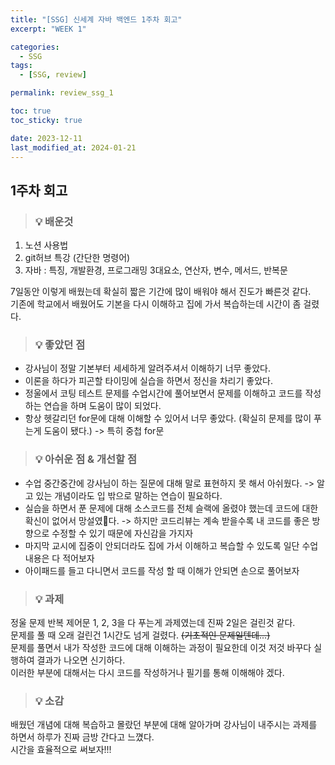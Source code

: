 ```yaml
---
title: "[SSG] 신세계 자바 백엔드 1주차 회고"
excerpt: "WEEK 1"

categories:
  - SSG
tags:
  - [SSG, review]

permalink: review_ssg_1

toc: true
toc_sticky: true

date: 2023-12-11
last_modified_at: 2024-01-21
---
```


## 1주차 회고

> ### 💡 배운것

1. 노션 사용법
2. git허브 특강 (간단한 명령어)
3. 자바 : 특징, 개발환경, 프로그래밍 3대요소, 연산자, 변수, 메서드, 반복문

7일동안 이렇게 배웠는데 확실히 짧은 기간에 많이 배워야 해서 진도가 빠른것 같다.<br>
기존에 학교에서 배웠어도 기본을 다시 이해하고 집에 가서 복습하는데 시간이 좀 걸렸다.


> ### 💡 좋았던 점

- 강사님이 정말 기본부터 세세하게 알려주셔서 이해하기 너무 좋았다. 
- 이론을 하다가 피곤할 타이밍에 실습을 하면서 정신을 차리기 좋았다.
- 정울에서 코팅 테스트 문제를 수업시간에 풀어보면서 문제를 이해하고 코드를 작성하는 연습을 하며 도움이 많이 되었다.
- 항상 헷갈리던 for문에 대해 이해할 수 있어서 너무 좋았다. (확실히 문제를 많이 푸는게 도움이 됐다.) -> 특히 중첩 for문

> ### 💡 아쉬운 점 & 개선할 점

- 수업 중간중간에 강사님이 하는 질문에 대해 말로 표현하지 못 해서 아쉬웠다.
	-> 알고 있는 개념이라도 입 밖으로 말하는 연습이 필요하다.
- 실습을 하면서 푼 문제에 대해 소스코드를 전체 슬랙에 올렸야 했는데 코드에 대한 확신이 없어서 망설였다.
-> 하지만 코드리뷰는 계속 받을수록 내 코드를 좋은 방향으로 수정할 수 있기 때문에 자신감을 가지자
- 마지막 교시에 집중이 안되더라도 집에 가서 이해하고 복습할 수 있도록 일단 수업 내용은 다 적어보자
- 아이패드를 들고 다니면서 코드를 작성 할 때 이해가 안되면 손으로 풀어보자

> ### 💡 과제

정울 문제 반복 제어문 1, 2, 3을 다 푸는게 과제였는데 진짜 2일은 걸린것 같다.<br>
문제를 풀 때 오래 걸린건 1시간도 넘게 걸렸다. ~~(기초적인 문제일텐데...)~~<br>
문제를 풀면서 내가 작성한 코드에 대해 이해하는 과정이 필요한데 이것 저것 바꾸다 실행하여 결과가 나오면 신기하다.<br>
이러한 부분에 대해서는 다시 코드를 작성하거나 필기를 통해 이해해야 겠다.


> ### 💡 소감

배웠던 개념에 대해 복습하고 몰랐던 부분에 대해 알아가며 강사님이 내주시는 과제를 하면서 하루가 진짜 금방 간다고 느꼈다.<br>
시간을 효율적으로 써보자!!!